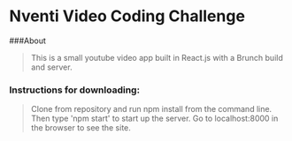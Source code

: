 # Nventi Video Coding Challenge

###About
>This is a small youtube video app built in React.js with a Brunch build and server.

### Instructions for downloading:

> Clone from repository and run npm install from the command line. Then type 'npm start' to start up the server. Go to localhost:8000 in the browser to see the site.
